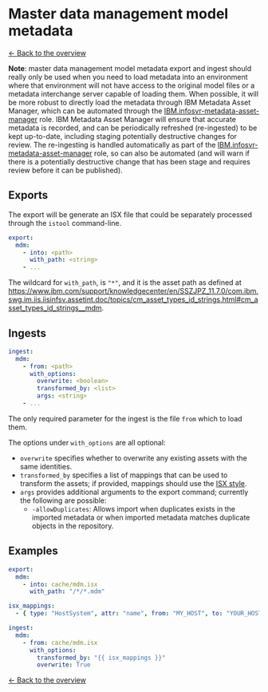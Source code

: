 # Master data management model metadata

[<- Back to the overview](../README.md)

**Note**: master data management model metadata export and ingest should really only be used when you need to load metadata into an environment where that environment will not have access to the original model files or a metadata interchange server capable of loading them.  When possible, it will be more robust to directly load the metadata through IBM Metadata Asset Manager, which can be automated through the [IBM.infosvr-metadata-asset-manager](https://galaxy.ansible.com/IBM/infosvr-metadata-asset-manager) role.  IBM Metadata Asset Manager will ensure that accurate metadata is recorded, and can be periodically refreshed (re-ingested) to be kept up-to-date, including staging potentially destructive changes for review.  The re-ingesting is handled automatically as part of the [IBM.infosvr-metadata-asset-manager](https://galaxy.ansible.com/IBM/infosvr-metadata-asset-manager) role, so can also be automated (and will warn if there is a potentially destructive change that has been stage and requires review before it can be published).

## Exports

The export will be generate an ISX file that could be separately processed through the `istool` command-line.

```yml
export:
  mdm:
    - into: <path>
      with_path: <string>
    - ...
```

The wildcard for `with_path`, is `"*"`, and it is the asset path as defined at https://www.ibm.com/support/knowledgecenter/en/SSZJPZ_11.7.0/com.ibm.swg.im.iis.iisinfsv.assetint.doc/topics/cm_asset_types_id_strings.html#cm_asset_types_id_strings__mdm.

## Ingests

```yml
ingest:
  mdm:
    - from: <path>
      with_options:
        overwrite: <boolean>
        transformed_by: <list>
        args: <string>
    - ...
```

The only required parameter for the ingest is the file `from` which to load them.

The options under `with_options` are all optional:

- `overwrite` specifies whether to overwrite any existing assets with the same identities.
- `transformed_by` specifies a list of mappings that can be used to transform the assets; if provided, mappings should use the [ISX style](mappings.md#isx-style).
- `args` provides additional arguments to the export command; currently the following are possible:
  - `-allowDuplicates`: Allows import when duplicates exists in the imported metadata or when imported metadata matches duplicate objects in the repository.

## Examples

```yml
export:
  mdm:
    - into: cache/mdm.isx
      with_path: "/*/*.mdm"

isx_mappings:
  - { type: "HostSystem", attr: "name", from: "MY_HOST", to: "YOUR_HOST" }

ingest:
  mdm:
    - from: cache/mdm.isx
      with_options:
        transformed_by: "{{ isx_mappings }}"
        overwrite: True
```

[<- Back to the overview](../README.md)
